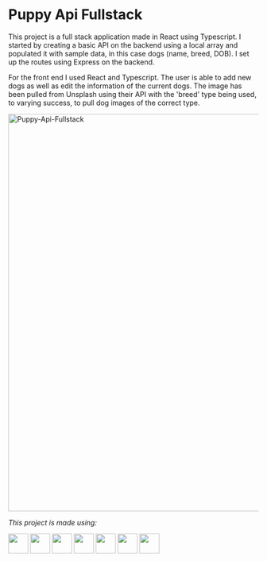 # Puppy Api Fullstack

This project is a full stack application made in React using Typescript. I started by creating a basic API on the backend using a local array and populated it with sample data, in this case dogs (name, breed, DOB). I set up the routes using Express on the backend.

For the front end I used React and Typescript. The user is able to add new dogs as well as edit the information of the current dogs. The image has been pulled from Unsplash using their API with the 'breed' type being used, to varying success, to pull dog images of the correct type.

<img width="800" alt=" Puppy-Api-Fullstack" src="https://user-images.githubusercontent.com/110406695/211781776-03d2f572-52c4-4703-9301-cbc06909ae75.png">

<i>This project is made using: </i>

<div>
    <img height=40 src="https://cdn.jsdelivr.net/gh/devicons/devicon/icons/javascript/javascript-original.svg"/>
    <img height=40 src="https://cdn.jsdelivr.net/gh/devicons/devicon/icons/typescript/typescript-original.svg"/>
    <img height=40 src="https://cdn.jsdelivr.net/gh/devicons/devicon/icons/nodejs/nodejs-original.svg" />
    <img height=40 src="https://cdn.jsdelivr.net/gh/devicons/devicon/icons/react/react-original.svg" />
    <img height=40 src="https://cdn.jsdelivr.net/gh/devicons/devicon/icons/express/express-original.svg" />
    <img height=40 src="https://cdn.jsdelivr.net/gh/devicons/devicon/icons/html5/html5-original.svg" />
    <img height=40 src="https://cdn.jsdelivr.net/gh/devicons/devicon/icons/css3/css3-original.svg" />
</div>
